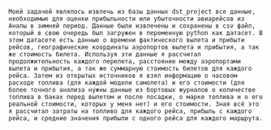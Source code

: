     Моей задачей являлось извлечь из базы данных dst_project все данные, необходимые для оценки прибыльности или убыточности авиарейсов из Анапы в зимней период. Данные были извлечены и сохранены в csv файл, который в свою очередь был загружен в переменную python как датасет. В этом датасете есть данные о времени фактического вылета и прибыти рейсов, географические координаты аэропортов вылета и прибытия, а так же стоимость билета. Используя эти данные я рассчитал продолжительность каждого перелета, расстояние между аэропортами вылета и прибытия, а так же суммарную стоимость билетов для каждого рейса. Затем из открытых источников я взял информацию о часовом расходе топлива (для каждой модели самолета) и его стоимости (для более точного анализа нужны данные из бортовых журналов о количестве топлива в баках перед вылетом и после посадки, о марке топлива и о его реальной стоимости, которых у меня нет) и его стоимости. Зная всё это я рассчитал затраты на топливо для каждого рейса, прибыль с каждого рейса, и средние значения прибыли с одного рейса для каждого маршрута.
